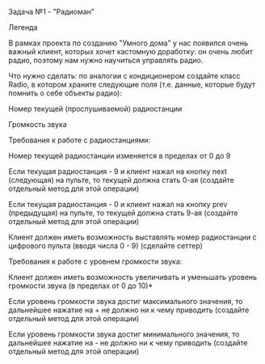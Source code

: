 Задача №1 - "Радиоман"

Легенда

В рамках проекта по созданию "Умного дома" у нас появился очень важный клиент, которых хочет кастомную доработку: он очень любит радио, поэтому нам нужно научиться управлять радио.

Что нужно сделать: по аналогии с кондиционером создайте класс Radio, в котором храните следующие поля (т.е. данные, которые будут помнить о себе объекты радио):

Номер текущей (прослушиваемой) радиостанции

Громкость звука

Требования к работе с радиостанциями:

Номер текущей радиостанции изменяется в пределах от 0 до 9

Если текущая радиостанция - 9 и клиент нажал на кнопку next (следующая) на пульте, то текущей должна стать 0-ая (создайте отдельный метод для этой операции)

Если текущая радиостанция - 0 и клиент нажал на кнопку prev (предыдущая) на пульте, то текущей должна стать 9-ая (создайте отдельный метод для этой операции)

Клиент должен иметь возможность выставлять номер радиостанции с цифрового пульта (вводя числа 0 - 9) (сделайте сеттер)

Требования к работе с уровнем громкости звука:

Клиент должен иметь возможность увеличивать и уменьшать уровень громкости звука (в пределах от 0 до 10)*

Если уровень громкости звука достиг максимального значения, то дальнейшее нажатие на + не должно ни к чему приводить (создайте отдельный метод для этой операции)

Если уровень громкости звука достиг минимального значения, то дальнейшее нажатие на - не должно ни к чему приводить (создайте отдельный метод для этой операции)

